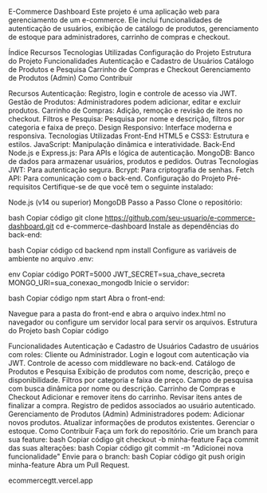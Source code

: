 E-Commerce Dashboard
Este projeto é uma aplicação web para gerenciamento de um e-commerce. Ele inclui funcionalidades de autenticação de usuários, exibição de catálogo de produtos, gerenciamento de estoque para administradores, carrinho de compras e checkout.

Índice
Recursos
Tecnologias Utilizadas
Configuração do Projeto
Estrutura do Projeto
Funcionalidades
Autenticação e Cadastro de Usuários
Catálogo de Produtos e Pesquisa
Carrinho de Compras e Checkout
Gerenciamento de Produtos (Admin)
Como Contribuir

Recursos
Autenticação: Registro, login e controle de acesso via JWT.
Gestão de Produtos: Administradores podem adicionar, editar e excluir produtos.
Carrinho de Compras: Adição, remoção e revisão de itens no checkout.
Filtros e Pesquisa: Pesquisa por nome e descrição, filtros por categoria e faixa de preço.
Design Responsivo: Interface moderna e responsiva.
Tecnologias Utilizadas
Front-End
HTML5 e CSS3: Estrutura e estilos.
JavaScript: Manipulação dinâmica e interatividade.
Back-End
Node.js e Express.js: Para APIs e lógica de autenticação.
MongoDB: Banco de dados para armazenar usuários, produtos e pedidos.
Outras Tecnologias
JWT: Para autenticação segura.
Bcrypt: Para criptografia de senhas.
Fetch API: Para comunicação com o back-end.
Configuração do Projeto
Pré-requisitos
Certifique-se de que você tem o seguinte instalado:

Node.js (v14 ou superior)
MongoDB
Passo a Passo
Clone o repositório:

bash
Copiar código
git clone https://github.com/seu-usuario/e-commerce-dashboard.git
cd e-commerce-dashboard
Instale as dependências do back-end:

bash
Copiar código
cd backend
npm install
Configure as variáveis de ambiente no arquivo .env:

env
Copiar código
PORT=5000
JWT_SECRET=sua_chave_secreta
MONGO_URI=sua_conexao_mongodb
Inicie o servidor:

bash
Copiar código
npm start
Abra o front-end:

Navegue para a pasta do front-end e abra o arquivo index.html no navegador ou configure um servidor local para servir os arquivos.
Estrutura do Projeto
bash
Copiar código

Funcionalidades
Autenticação e Cadastro de Usuários
Cadastro de usuários com roles: Cliente ou Administrador.
Login e logout com autenticação via JWT.
Controle de acesso com middleware no back-end.
Catálogo de Produtos e Pesquisa
Exibição de produtos com nome, descrição, preço e disponibilidade.
Filtros por categoria e faixa de preço.
Campo de pesquisa com busca dinâmica por nome ou descrição.
Carrinho de Compras e Checkout
Adicionar e remover itens do carrinho.
Revisar itens antes de finalizar a compra.
Registro de pedidos associados ao usuário autenticado.
Gerenciamento de Produtos (Admin)
Administradores podem:
Adicionar novos produtos.
Atualizar informações de produtos existentes.
Gerenciar o estoque.
Como Contribuir
Faça um fork do repositório.
Crie um branch para sua feature:
bash
Copiar código
git checkout -b minha-feature
Faça commit das suas alterações:
bash
Copiar código
git commit -m "Adicionei nova funcionalidade"
Envie para o branch:
bash
Copiar código
git push origin minha-feature
Abra um Pull Request.


ecommercegtt.vercel.app

